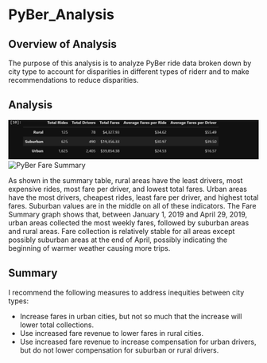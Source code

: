 # PyBer_Analysis

## Overview of Analysis

The purpose of this analysis is to analyze PyBer ride data broken down by city type to account for disparities in different types of riderr and to make recommendations to reduce disparities.

## Analysis

![PyBer Summary](analysis/pyber_summary_table.png)
![PyBer Fare Summary](analysis/pyber_fare_summary)

As shown in the summary table, rural areas have the least drivers, most expensive rides, most fare per driver, and lowest total fares. Urban areas have the most drivers, cheapest rides, least fare per driver, and highest total fares. Suburban values are in the middle on all of these indicators. The Fare Summary graph shows that, between January 1, 2019 and April 29, 2019, urban areas collected the most weekly fares, followed by suburban areas and rural areas. Fare collection is relatively stable for all areas except possibly suburban areas at the end of April, possibly indicating the beginning of warmer weather causing more trips.

## Summary

I recommend the following measures to address inequities between city types:

- Increase fares in urban cities, but not so much that the increase will lower total collections.
- Use increased fare revenue to lower fares in rural cities.
- Use increased fare revenue to increase compensation for urban drivers, but do not lower compensation for suburban or rural drivers.
